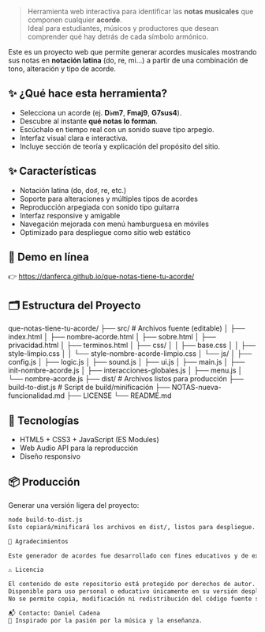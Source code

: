 > Herramienta web interactiva para identificar las **notas musicales** que componen cualquier **acorde**.  
> Ideal para estudiantes, músicos y productores que desean comprender qué hay detrás de cada símbolo armónico.

Este es un proyecto web que permite generar acordes musicales mostrando sus notas en **notación latina** (do, re, mi...) a partir de una combinación de tono, alteración y tipo de acorde.

## ✨ ¿Qué hace esta herramienta?

- Selecciona un acorde (ej. **D♭m7**, **Fmaj9**, **G7sus4**).
- Descubre al instante **qué notas lo forman**.
- Escúchalo en tiempo real con un sonido suave tipo arpegio.
- Interfaz visual clara e interactiva.
- Incluye sección de teoría y explicación del propósito del sitio.

## ✨ Características

- Notación latina (do, do♯, re, etc.)
- Soporte para alteraciones y múltiples tipos de acordes
- Reproducción arpegiada con sonido tipo guitarra
- Interfaz responsive y amigable
- Navegación mejorada con menú hamburguesa en móviles
- Optimizado para despliegue como sitio web estático

## 🚀 Demo en línea

👉 https://danferca.github.io/que-notas-tiene-tu-acorde/

## 🗂️ Estructura del Proyecto

que-notas-tiene-tu-acorde/
├── src/ # Archivos fuente (editable)
│ ├── index.html
│ ├── nombre-acorde.html
│ ├── sobre.html
│ ├── privacidad.html
│ ├── terminos.html
│ ├── css/
│ │ ├── base.css
│ │ ├── style-limpio.css
│ │ └── style-nombre-acorde-limpio.css
│ └── js/
│ ├── config.js
│ ├── logic.js
│ ├── sound.js
│ ├── ui.js
│ ├── main.js
│ ├── init-nombre-acorde.js
│ ├── interacciones-globales.js
│ ├── menu.js
│ └── nombre-acorde.js
├── dist/ # Archivos listos para producción
├── build-to-dist.js # Script de build/minificación
├── NOTAS-nueva-funcionalidad.md
├── LICENSE
└── README.md


## 🧩 Tecnologías

- HTML5 + CSS3 + JavaScript (ES Modules)
- Web Audio API para la reproducción
- Diseño responsivo

## 📦 Producción

Generar una versión ligera del proyecto:

```bash
node build-to-dist.js
Esto copiará/minificará los archivos en dist/, listos para despliegue.

🙌 Agradecimientos

Este generador de acordes fue desarrollado con fines educativos y de experimentación en el diseño de herramientas musicales interactivas para la web.

⚠️ Licencia

El contenido de este repositorio está protegido por derechos de autor.
Disponible para uso personal o educativo únicamente en su versión desplegada.
No se permite copia, modificación ni redistribución del código fuente sin autorización expresa del autor.

📬 Contacto: Daniel Cadena
🎵 Inspirado por la pasión por la música y la enseñanza.